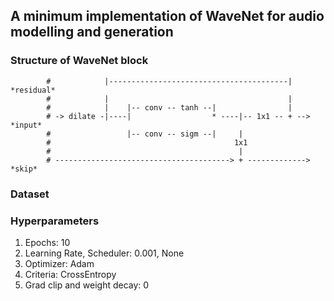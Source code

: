 ## A minimum implementation of WaveNet for audio modelling and generation 


### Structure of WaveNet block

            #            |----------------------------------------|     *residual*
            #            |                                        |
            #            |    |-- conv -- tanh --|                |
            # -> dilate -|----|                  * ----|-- 1x1 -- + -->	*input*
            #                 |-- conv -- sigm --|     |
            #                                         1x1
            #                                          |
            # ---------------------------------------> + ------------->	*skip*



### Dataset 

### Hyperparameters 

1. Epochs: 10 
2. Learning Rate, Scheduler: 0.001, None 
3. Optimizer: Adam
4. Criteria: CrossEntropy
5. Grad clip and weight decay: 0
            